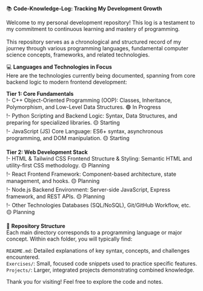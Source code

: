 📚 **Code-Knowledge-Log: Tracking My Development Growth**

Welcome to my personal development repository! This log is a testament to my commitment to continuous learning and mastery of programming.<br>
<br>
This repository serves as a chronological and structured record of my journey through various programming languages, fundamental computer science concepts, frameworks, and related technologies.<br>

💻 **Languages and Technologies in Focus**<br>
Here are the technologies currently being documented, spanning from core backend logic to modern frontend development:<br>

**Tier 1: Core Fundamentals**<br>
!- C++	Object-Oriented Programming (OOP): Classes, Inheritance, Polymorphism, and Low-Level Data Structures.	🟢 In Progress <br>
!- Python	Scripting and Backend Logic: Syntax, Data Structures, and preparing for specialized libraries.	🟡 Starting<br>
!- JavaScript (JS)	Core Language: ES6+ syntax, asynchronous programming, and DOM manipulation.	🟡 Starting<br>

**Tier 2: Web Development Stack**<br>
!- HTML & Tailwind CSS	Frontend Structure & Styling: Semantic HTML and utility-first CSS methodology.	🟡 Planning<br>
!- React	Frontend Framework: Component-based architecture, state management, and hooks.	🟡 Planning<br>
!- Node.js	Backend Environment: Server-side JavaScript, Express framework, and REST APIs.	🟡 Planning<br>
!- Other Technologies	Databases (SQL/NoSQL), Git/GitHub Workflow, etc.	🟡 Planning<br>

🧭 **Repository Structure**<br>
Each main directory corresponds to a programming language or major concept. Within each folder, you will typically find:<br>

`README.md`: Detailed explanations of key syntax, concepts, and challenges encountered.<br>
`Exercises/`: Small, focused code snippets used to practice specific features.<br>
`Projects/`: Larger, integrated projects demonstrating combined knowledge.<br>

Thank you for visiting! Feel free to explore the code and notes.
